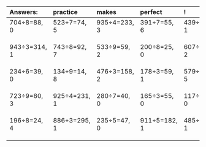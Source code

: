 | Answers: | practice | makes | perfect | ! |
| :--- | :--- | :--- | :--- | :--- |
| 704÷8=88, 0 | 523÷7=74, 5 | 935÷4=233, 3 | 391÷7=55, 6 | 439÷3=146, 1 | 
|   |   |   |   |   | 
|   |   |   |   |   | 
|   |   |   |   |   | 
| 943÷3=314, 1 | 743÷8=92, 7 | 533÷9=59, 2 | 200÷8=25, 0 | 607÷5=121, 2 | 
|   |   |   |   |   | 
|   |   |   |   |   | 
|   |   |   |   |   | 
| 234÷6=39, 0 | 134÷9=14, 8 | 476÷3=158, 2 | 178÷3=59, 1 | 579÷7=82, 5 | 
|   |   |   |   |   | 
|   |   |   |   |   | 
|   |   |   |   |   | 
| 723÷9=80, 3 | 925÷4=231, 1 | 280÷7=40, 0 | 165÷3=55, 0 | 117÷3=39, 0 | 
|   |   |   |   |   | 
|   |   |   |   |   | 
|   |   |   |   |   | 
| 196÷8=24, 4 | 886÷3=295, 1 | 235÷5=47, 0 | 911÷5=182, 1 | 485÷4=121, 1 | 
|   |   |   |   |   | 
|   |   |   |   |   | 
|   |   |   |   |   | 
